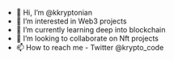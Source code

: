 - 👋 Hi, I’m @kkryptonian
- 👀 I’m interested in Web3 projects
- 🌱 I’m currently learning deep into blockchain
- 💞️ I’m looking to collaborate on Nft projects
- 📫 How to reach me - Twitter @krypto_code

<!---
kkryptonian/kkryptonian is a ✨ special ✨ repository because its `README.md` (this file) appears on your GitHub profile.
You can click the Preview link to take a look at your changes.
--->
